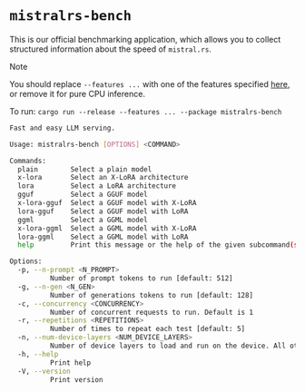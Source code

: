 # `mistralrs-bench`

This is our official benchmarking application, which allows you to collect structured information about the speed of `mistral.rs`.

> [!NOTE]
> You should replace `--features ...` with one of the features specified [here](../README.md#supported-accelerators), or remove it for pure CPU inference.

To run: `cargo run --release --features ... --package mistralrs-bench`

```bash
Fast and easy LLM serving.

Usage: mistralrs-bench [OPTIONS] <COMMAND>

Commands:
  plain        Select a plain model
  x-lora       Select an X-LoRA architecture
  lora         Select a LoRA architecture
  gguf         Select a GGUF model
  x-lora-gguf  Select a GGUF model with X-LoRA
  lora-gguf    Select a GGUF model with LoRA
  ggml         Select a GGML model
  x-lora-ggml  Select a GGML model with X-LoRA
  lora-ggml    Select a GGML model with LoRA
  help         Print this message or the help of the given subcommand(s)

Options:
  -p, --n-prompt <N_PROMPT>
          Number of prompt tokens to run [default: 512]
  -g, --n-gen <N_GEN>
          Number of generations tokens to run [default: 128]
  -c, --concurrency <CONCURRENCY>
          Number of concurrent requests to run. Default is 1
  -r, --repetitions <REPETITIONS>
          Number of times to repeat each test [default: 5]
  -n, --num-device-layers <NUM_DEVICE_LAYERS>
          Number of device layers to load and run on the device. All others will be on the CPU
  -h, --help
          Print help
  -V, --version
          Print version
```
